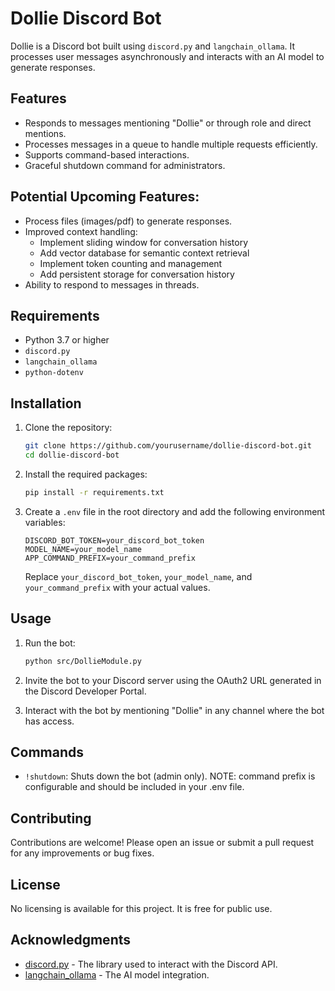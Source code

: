 # Dollie Discord Bot

Dollie is a Discord bot built using `discord.py` and `langchain_ollama`. It processes user messages asynchronously and interacts with an AI model to generate responses.

## Features

- Responds to messages mentioning "Dollie" or through role and direct mentions.
- Processes messages in a queue to handle multiple requests efficiently.
- Supports command-based interactions.
- Graceful shutdown command for administrators.

## Potential Upcoming Features:

- Process files (images/pdf) to generate responses. 
- Improved context handling:
  - Implement sliding window for conversation history
  - Add vector database for semantic context retrieval
  - Implement token counting and management
  - Add persistent storage for conversation history
- Ability to respond to messages in threads. 

## Requirements

- Python 3.7 or higher
- `discord.py`
- `langchain_ollama`
- `python-dotenv`

## Installation

1. Clone the repository:

   ```bash
   git clone https://github.com/yourusername/dollie-discord-bot.git
   cd dollie-discord-bot
   ```

2. Install the required packages:

   ```bash
   pip install -r requirements.txt
   ```

3. Create a `.env` file in the root directory and add the following environment variables:

   ```plaintext
   DISCORD_BOT_TOKEN=your_discord_bot_token
   MODEL_NAME=your_model_name
   APP_COMMAND_PREFIX=your_command_prefix
   ```

   Replace `your_discord_bot_token`, `your_model_name`, and `your_command_prefix` with your actual values.

## Usage

1. Run the bot:

   ```bash
   python src/DollieModule.py
   ```

2. Invite the bot to your Discord server using the OAuth2 URL generated in the Discord Developer Portal.

3. Interact with the bot by mentioning "Dollie" in any channel where the bot has access.

## Commands

- `!shutdown`: Shuts down the bot (admin only). NOTE: command prefix is configurable and should be included in your .env file. 

## Contributing

Contributions are welcome! Please open an issue or submit a pull request for any improvements or bug fixes.

## License

No licensing is available for this project. It is free for public use.

## Acknowledgments

- [discord.py](https://discordpy.readthedocs.io/en/stable/) - The library used to interact with the Discord API.
- [langchain_ollama](https://github.com/yourusername/langchain_ollama) - The AI model integration.

